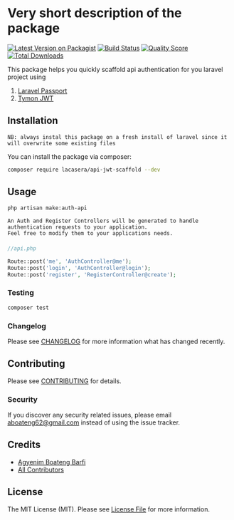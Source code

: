 # Very short description of the package

[![Latest Version on Packagist](https://img.shields.io/packagist/v/lacasera/api-jwt-scaffold.svg?style=flat-square)](https://packagist.org/packages/lacasera/api-jwt-scaffold)
[![Build Status](https://travis-ci.org/lacasera/api-jwt-scaffold.svg?branch=master)](https://travis-ci.org/lacasera/api-jwt-scaffold)
[![Quality Score](https://img.shields.io/scrutinizer/g/lacasera/api-jwt-scaffold.svg?style=flat-square)](https://scrutinizer-ci.com/g/lacasera/api-jwt-scaffold)
[![Total Downloads](https://img.shields.io/packagist/dt/lacasera/api-jwt-scaffold.svg?style=flat-square)](https://packagist.org/packages/lacasera/api-jwt-scaffold)

This package helps you quickly scaffold api authentication for you laravel project using 
1. [Laravel Passport](https://laravel.com/docs/6.x/passport)
2. [Tymon JWT](#)

## Installation
`
NB: always instal this package on a fresh install of laravel since it will overwrite some existing files
`

You can install the package via composer:
```bash
composer require lacasera/api-jwt-scaffold --dev
```

## Usage

```bash
php artisan make:auth-api
```

```
An Auth and Register Controllers will be generated to handle authentication requests to your application.
Feel free to modify them to your applications needs.
```


####
```php
//api.php

Route::post('me', 'AuthController@me');
Route::post('login', 'AuthController@login');
Route::post('register', 'RegisterController@create');
```

### Testing

``` bash
composer test
```

### Changelog

Please see [CHANGELOG](CHANGELOG.md) for more information what has changed recently.

## Contributing

Please see [CONTRIBUTING](CONTRIBUTING.md) for details.

### Security

If you discover any security related issues, please email aboateng62@gmail.com instead of using the issue tracker.

## Credits

- [Agyenim Boateng Barfi](https://github.com/lacasera)
- [All Contributors](../../contributors)

## License

The MIT License (MIT). Please see [License File](LICENSE.md) for more information.
